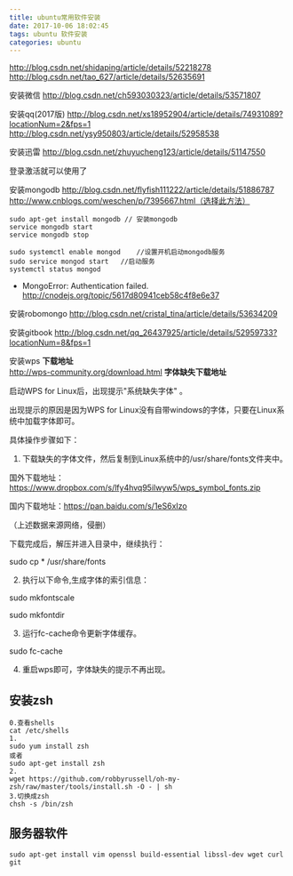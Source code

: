 ```yaml
---
title: ubuntu常用软件安装
date: 2017-10-06 18:02:45
tags: ubuntu 软件安装
categories: ubuntu
---
```




http://blog.csdn.net/shidaping/article/details/52218278
http://blog.csdn.net/tao_627/article/details/52635691



安装微信
http://blog.csdn.net/ch593030323/article/details/53571807

<!--more-->

安装qq(2017版)
http://blog.csdn.net/xs18952904/article/details/74931089?locationNum=2&fps=1
http://blog.csdn.net/ysy950803/article/details/52958538


安装迅雷
http://blog.csdn.net/zhuyucheng123/article/details/51147550

登录激活就可以使用了

安装mongodb
http://blog.csdn.net/flyfish111222/article/details/51886787
http://www.cnblogs.com/weschen/p/7395667.html（选择此方法）
```
sudo apt-get install mongodb // 安装mongodb
service mongodb start
service mongodb stop
```
```
sudo systemctl enable mongod    //设置开机启动mongodb服务
sudo service mongod start   //启动服务
systemctl status mongod

```

- MongoError: Authentication failed.
http://cnodejs.org/topic/5617d80941ceb58c4f8e6e37



安装robomongo
http://blog.csdn.net/cristal_tina/article/details/53634209


安装gitbook
http://blog.csdn.net/qq_26437925/article/details/52959733?locationNum=8&fps=1


安装wps
**下载地址**   
 http://wps-community.org/download.html
**字体缺失下载地址**

启动WPS for Linux后，出现提示"系统缺失字体" 。

出现提示的原因是因为WPS for Linux没有自带windows的字体，只要在Linux系统中加载字体即可。

具体操作步骤如下：

1. 下载缺失的字体文件，然后复制到Linux系统中的/usr/share/fonts文件夹中。

国外下载地址：https://www.dropbox.com/s/lfy4hvq95ilwyw5/wps_symbol_fonts.zip

国内下载地址：https://pan.baidu.com/s/1eS6xIzo

（上述数据来源网络，侵删）

下载完成后，解压并进入目录中，继续执行：

sudo cp * /usr/share/fonts

2. 执行以下命令,生成字体的索引信息：

sudo mkfontscale

sudo mkfontdir

3. 运行fc-cache命令更新字体缓存。

sudo fc-cache

4. 重启wps即可，字体缺失的提示不再出现。


## 安装zsh

```
0.查看shells
cat /etc/shells
1.
sudo yum install zsh
或者
sudo apt-get install zsh
2.
wget https://github.com/robbyrussell/oh-my-zsh/raw/master/tools/install.sh -O - | sh
3.切换成zsh
chsh -s /bin/zsh
```


## 服务器软件
```
sudo apt-get install vim openssl build-essential libssl-dev wget curl git 
```
